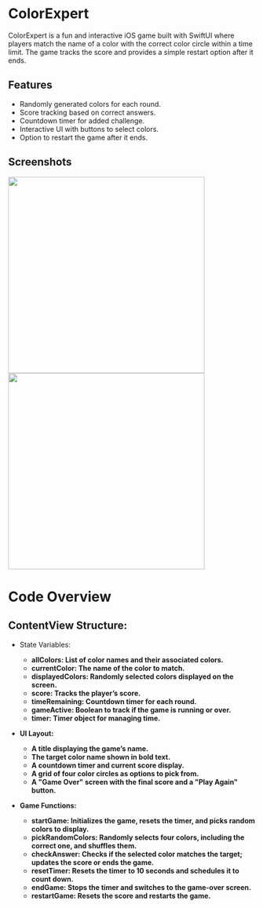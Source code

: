 
# ColorExpert

ColorExpert is a fun and interactive iOS game built with SwiftUI where players match the name of a color with the correct color circle within a time limit. The game tracks the score and provides a simple restart option after it ends.


## Features

- Randomly generated colors for each round.
- Score tracking based on correct answers.
- Countdown timer for added challenge.
- Interactive UI with buttons to select colors.
- Option to restart the game after it ends.
## Screenshots

<img src="https://github.com/user-attachments/assets/0d77d1cd-1da6-46b5-9a3e-5d769c17b54c" height="400">
<img src="https://github.com/user-attachments/assets/3abc17fc-1d18-4b24-967e-cce1c9449429" height="400">

# Code Overview


## ContentView Structure:

- State Variables:
    - <b>allColors:<b/> List of color names and their associated colors.
    - <b>currentColor:<b/> The name of the color to match.
    - <b>displayedColors:<b/> Randomly selected colors displayed on the screen.
    - <b>score:<b/> Tracks the player’s score.
    - <b>timeRemaining:<b/> Countdown timer for each round.
    - <b>gameActive:<b/> Boolean to track if the game is running or over.
    - <b>timer:<b/> Timer object for managing time.

- UI Layout:
    - A title displaying the game’s name.
    - The target color name shown in bold text.
    - A countdown timer and current score display.
    - A grid of four color circles as options to pick from.
    - A "Game Over" screen with the final score and a "Play Again" button.

- Game Functions:
    - startGame: Initializes the game, resets the timer, and picks random colors to display.
    - pickRandomColors: Randomly selects four colors, including the correct one, and shuffles them.
    - checkAnswer: Checks if the selected color matches the target; updates the score or ends the game.
    - resetTimer: Resets the timer to 10 seconds and schedules it to count down.
    - endGame: Stops the timer and switches to the game-over screen.
    - restartGame: Resets the score and restarts the game.
